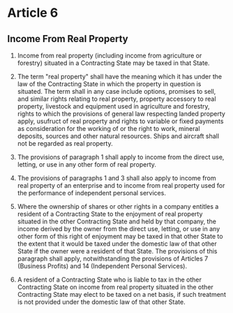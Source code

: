 # Article 6
## Income From Real Property

1. Income from real property (including income from agriculture or forestry) situated in a
Contracting State may be taxed in that State.

2. The term "real property" shall have the meaning which it has under the law of the
Contracting State in which the property in question is situated. The term shall in any case include
options, promises to sell, and similar rights relating to real property, property accessory to real
property, livestock and equipment used in agriculture and forestry, rights to which the provisions
of general law respecting landed property apply, usufruct of real property and rights to variable or
fixed payments as consideration for the working of or the right to work, mineral deposits, sources
and other natural resources. Ships and aircraft shall not be regarded as real property.

3. The provisions of paragraph 1 shall apply to income from the direct use, letting, or use in
any other form of real property.

4. The provisions of paragraphs 1 and 3 shall also apply to income from real property of an
enterprise and to income from real property used for the performance of independent personal
services.

5. Where the ownership of shares or other rights in a company entitles a resident of a
Contracting State to the enjoyment of real property situated in the other Contracting State and
held by that company, the income derived by the owner from the direct use, letting, or use in any
other form of this right of enjoyment may be taxed in that other State to the extent that it would
be taxed under the domestic law of that other State if the owner were a resident of that State. The
provisions of this paragraph shall apply, notwithstanding the provisions of Articles 7 (Business Profits)
and 14 (Independent Personal Services).

6. A resident of a Contracting State who is liable to tax in the other Contracting State on
income from real property situated in the other Contracting State may elect to be taxed on a net
basis, if such treatment is not provided under the domestic law of that other State.
